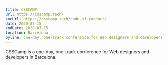 ```yaml
---
title: CSSCAMP
url: https://csscamp.tech/
cocUrl: https://csscamp.tech/code-of-conduct/
date: 2020-07-15
endDate: 2020-07-15
location: Barcelona
byline: one-day, one-track conference for Web designers and developers.
---
```


CSSCamp is a one-day, one-track conference for Web designers and developers in Barcelona.
